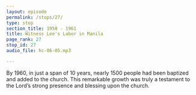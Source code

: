 ```yaml
---
layout: episode
permalink: /stops/27/
type: stop
section_title: 1950 - 1961
title: Witness Lee's Labor in Manila
page_rank: 27
stop_id: 27
audio_file: hc-06-05.mp3

---
```


By 1960, in just a span of 10 years, nearly 1500 people had been baptized and added to the church. This remarkable growth was truly a testament to the Lord’s strong presence and blessing upon the church.